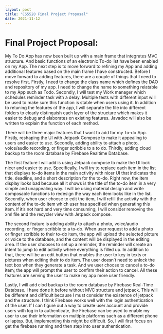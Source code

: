```yaml
---
layout: post
title: "CS5520 Final Project Proposal"
date: 2021-11-12
---
```



# **Final Project Proposal**:

My To Do App has now been built up with a main frame that integrates MVC structure. And basic functions of an electronic To-do list have been enabled on my App. The next step is to move forward to refining my App and adding additional features based on the main frame I have constructed. Before I move forward to adding features, there are a couple of things that I need to resolve first. Firstly, I need to change the class name which defines the DAO and repository of my app. I need to change the name to something relatable to my App such as Todo. Secondly, I will test my Work manager which schedules reminder task with a delay. Multiple tests with different input will be used to make sure this function is stable when users using it. In addition to retuning the features of the app, I will separate the file into different folders to clearly distinguish each layer of the structure which makes it easier to debug and elaborates on existing features. Javadoc will also be written to explain the function of each method. 

There will be three major features that I want to add for my To-do App. Firstly, reshaping the UI with Jetpack Compose to make it appealing to users and easier to use. Secondly, adding ability to attach a photo, voice/audio recording, or finger scribble to a to do. Thirdly, adding cloud backup to the room database by Firebase Realtime Database.

The first feature I will add is using Jetpack compose to make the UI look nicer and easier to use. Specifically, I will try to replace each item in the list that displays to-do items in the main activity with nicer UI that indicates the title, deadline, and a short description for the to-do. Right now, the item display looks bad because all it shows is the title of the to-do item in a very simple and unappealing way. I will be using material design and write composable functions to redesign the way each item looks like in the list. Secondly, when user choose to edit the item, I will refill the activity with the content of the to-do item which user has specified when generating this item. If it’s not hard and very time consuming, I will consider removing the xml file and the recycler view with Jetpack compose.

The second feature is adding ability to attach a photo, voice/audio recording, or finger scribble to a to-do. When user request to add a photo or finger scribble to their to-do item, the app will upload the selected picture or voice to the database, and the content will be displayed in the editing area. If the user chooses to set up a reminder, the reminder will create an intent to jump to edit activity where everything is filled up. In addition to that, there will be an edit button that enables the user to key in texts or pictures when editing their to do item. The user doesn’t need to unlock the text box when they generate a task. And we user choose to cancel a to-do item; the app will prompt the user to confirm their action to cancel. All these features are serving the user to make my app more user friendly.

Lastly, I will add clod backup to the room database by Firebase Real-Time Database. I have done it before without MVC structure and jetpack. This will be different and difficult because I must consider the existence of jetpack and the structure. I think Firebase works well with the login authentication of the user. If I can figure out a way to create user account and provide users with log in to authenticate, the Firebase can be used to enable my user to use their information on multiple platforms such as a different phone or laptop. But, implementing this might be difficult. So, I will first focus on get the firebase running and then step into user authentication. 

